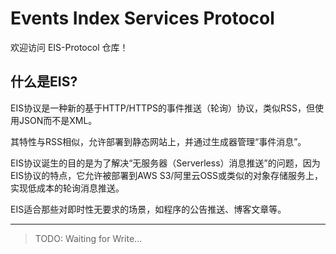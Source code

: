 # Events Index Services Protocol

欢迎访问 EIS-Protocol 仓库！

## 什么是EIS?

EIS协议是一种新的基于HTTP/HTTPS的事件推送（轮询）协议，类似RSS，但使用JSON而不是XML。

其特性与RSS相似，允许部署到静态网站上，并通过生成器管理“事件消息”。

EIS协议诞生的目的是为了解决“无服务器（Serverless）消息推送”的问题，因为EIS协议的特点，它允许被部署到AWS S3/阿里云OSS或类似的对象存储服务上，实现低成本的轮询消息推送。

EIS适合那些对即时性无要求的场景，如程序的公告推送、博客文章等。


---

> TODO: Waiting for Write...



